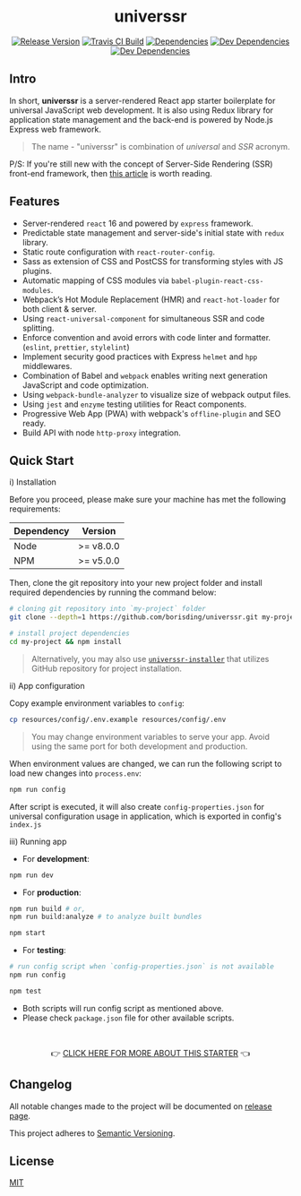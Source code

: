 <h1 align="center">universsr</h1>


<p align="center">
<a href="https://github.com/borisding/universsr"><img src="https://img.shields.io/github/release/borisding/universsr.svg" alt="Release Version"></a>
<a href="https://travis-ci.org/borisding/universsr"><img src="https://travis-ci.org/borisding/universsr.svg?branch=master" alt="Travis CI Build"></a>
<a href="https://david-dm.org/borisding/universsr"><img src="https://david-dm.org/borisding/universsr/status.svg" alt="Dependencies"></a>
<a href="https://david-dm.org/borisding/universsr?type=dev"><img src="https://david-dm.org/borisding/universsr/dev-status.svg" alt="Dev Dependencies"></a>
<a href="https://raw.githubusercontent.com/borisding/universsr/master/LICENSE"><img src="https://img.shields.io/badge/license-MIT-blue.svg" alt="Dev Dependencies"></a>
</p>


## Intro

In short, **universsr** is a server-rendered React app starter boilerplate for universal JavaScript web development.
It is also using Redux library for application state management and the back-end is powered by Node.js Express web framework.

> The name - "universsr" is combination of _universal_ and _SSR_ acronym.

P/S: If you're still new with the concept of Server-Side Rendering (SSR) front-end framework, then [this article](https://medium.freecodecamp.org/demystifying-reacts-server-side-render-de335d408fe4) is worth reading.


## Features

-  Server-rendered `react` 16 and powered by `express` framework.
-  Predictable state management and server-side's initial state with `redux` library.
-  Static route configuration with `react-router-config`.
-  Sass as extension of CSS and PostCSS for transforming styles with JS plugins.
-  Automatic mapping of CSS modules via `babel-plugin-react-css-modules`.
-  Webpack’s Hot Module Replacement (HMR) and `react-hot-loader` for both client & server.
-  Using `react-universal-component` for simultaneous SSR and code splitting.
-  Enforce convention and avoid errors with code linter and formatter. (`eslint`, `prettier`, `stylelint`)
-  Implement security good practices with Express `helmet` and `hpp` middlewares.
-  Combination of Babel and `webpack` enables writing next generation JavaScript and code optimization.
-  Using `webpack-bundle-analyzer` to visualize size of webpack output files.
-  Using `jest` and `enzyme` testing utilities for React components.
-  Progressive Web App (PWA) with webpack's `offline-plugin` and SEO ready.
-  Build API with node `http-proxy` integration.

## Quick Start

i) Installation

Before you proceed, please make sure your machine has met the following requirements:

| Dependency |  Version  |
| ---------- | :-------: |
| Node       | >= v8.0.0 |
| NPM        | >= v5.0.0 |

Then, clone the git repository into your new project folder and install required dependencies by running the command below:

```bash
# cloning git repository into `my-project` folder
git clone --depth=1 https://github.com/borisding/universsr.git my-project

# install project dependencies
cd my-project && npm install
```

> Alternatively, you may also use [`universsr-installer`](https://github.com/borisding/universsr-installer) that utilizes GitHub repository for project installation.

ii) App configuration

Copy example environment variables to `config`:

```bash
cp resources/config/.env.example resources/config/.env
```

> You may change environment variables to serve your app. Avoid using the same port for both development and production.

When environment values are changed, we can run the following script to load new changes into `process.env`:

```bash
npm run config
```

After script is executed, it will also create `config-properties.json` for universal configuration usage in application, which is exported in config's `index.js`

iii) Running app

- For **development**:

```bash
npm run dev
```

- For **production**:

```bash
npm run build # or,
npm run build:analyze # to analyze built bundles

npm start
```

- For **testing**:
```bash
# run config script when `config-properties.json` is not available
npm run config

npm test
```

- Both scripts will run config script as mentioned above.
- Please check `package.json` file for other available scripts.

<br/>
<p align="center">
👉 <a href="https://github.com/borisding/universsr/tree/master/resources/DOCUMENT.md">CLICK HERE FOR MORE ABOUT THIS STARTER</a> 👈
</p>

## Changelog
All notable changes made to the project will be documented on [release page](https://github.com/borisding/universsr/releases).

This project adheres to [Semantic Versioning](http://semver.org/).

## License

[MIT](https://raw.githubusercontent.com/borisding/universsr/master/LICENSE)
